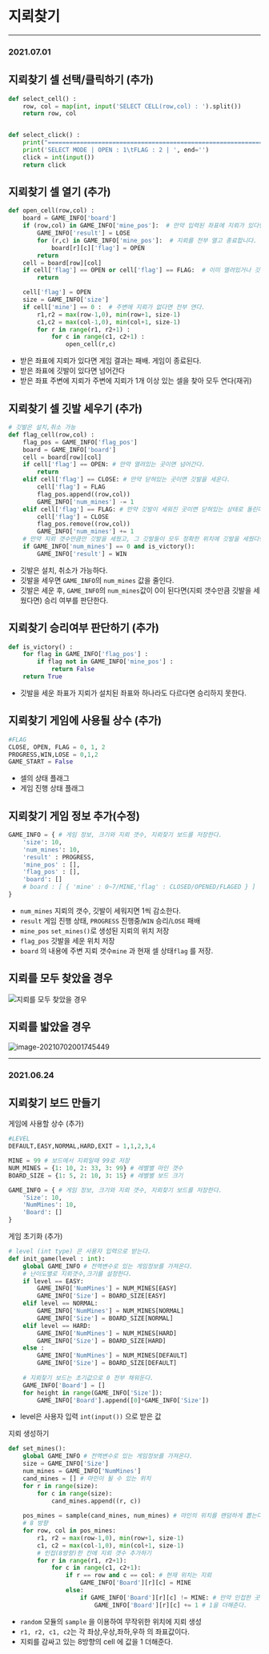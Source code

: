 

# 지뢰찾기

---

### 2021.07.01

## 지뢰찾기 셀 선택/클릭하기 (추가)

``` python
def select_cell() :
    row, col = map(int, input('SELECT CELL(row,col) : ').split())
    return row, col


def select_click() :
    print("==================================================================")
    print('SELECT MODE | OPEN : 1\tFLAG : 2 | ', end='')
    click = int(input())
    return click
```

## 지뢰찾기 셀 열기 (추가)

``` python
def open_cell(row,col) :
    board = GAME_INFO['board']
    if (row,col) in GAME_INFO['mine_pos']:  # 만약 입력된 좌표에 지뢰가 있다면
        GAME_INFO['result'] = LOSE
        for (r,c) in GAME_INFO['mine_pos']:  # 지뢰를 전부 열고 종료합니다.
            board[r][c]['flag'] = OPEN
        return
    cell = board[row][col]
    if cell['flag'] == OPEN or cell['flag'] == FLAG:  # 이미 열려있거나 깃발을 세웠으면 넘어간다.
        return

    cell['flag'] = OPEN
    size = GAME_INFO['size']
    if cell['mine'] == 0 :  # 주변에 지뢰가 없다면 전부 연다.
        r1,r2 = max(row-1,0), min(row+1, size-1)
        c1,c2 = max(col-1,0), min(col+1, size-1)
        for r in range(r1, r2+1) :
            for c in range(c1, c2+1) :
                open_cell(r,c)
```

- 받은 좌표에 지뢰가 있다면 게임 결과는 패배. 게임이 종료된다.
- 받은 좌표에 깃발이 있다면 넘어간다
- 받은 좌표 주변에 지뢰가 주변에 지뢰가 1개 이상 있는 셀을 찾아 모두 연다(재귀)

## 지뢰찾기 셀 깃발 세우기 (추가)

``` python
# 깃발은 설치,취소 가능
def flag_cell(row,col) :
    flag_pos = GAME_INFO['flag_pos']
    board = GAME_INFO['board']
    cell = board[row][col]
    if cell['flag'] == OPEN: # 만약 열려있는 곳이면 넘어간다.
        return
    elif cell['flag'] == CLOSE: # 만약 닫혀있는 곳이면 깃발을 세운다.
        cell['flag'] = FLAG
        flag_pos.append((row,col))
        GAME_INFO['num_mines'] -= 1
    elif cell['flag'] == FLAG: # 만약 깃발이 세워진 곳이면 닫혀있는 상태로 돌린다.
        cell['flag'] = CLOSE
        flag_pos.remove((row,col))
        GAME_INFO['num_mines'] += 1
    # 만약 지뢰 갯수만큼만 깃발을 세웠고, 그 깃발들이 모두 정확한 위치에 깃발을 세웠다면 승리.
    if GAME_INFO['num_mines'] == 0 and is_victory():
        GAME_INFO['result'] = WIN
```

- 깃발은 설치, 취소가 가능하다.
- 깃발을 세우면 `GAME_INFO`의 `num_mines` 값을 줄인다.
- 깃발은 세운 후, `GAME_INFO`의 `num_mines`값이 0이 된다면(지뢰 갯수만큼 깃발을 세웠다면) 승리 여부를 판단한다.

## 지뢰찾기 승리여부 판단하기 (추가)

``` python
def is_victory() :
    for flag in GAME_INFO['flag_pos'] :
        if flag not in GAME_INFO['mine_pos'] :
            return False
    return True
```

- 깃발을 세운 좌표가 지뢰가 설치된 좌표와 하나라도 다르다면 승리하지 못한다.

## 지뢰찾기 게임에 사용될 상수 (추가)

``` python
#FLAG
CLOSE, OPEN, FLAG = 0, 1, 2
PROGRESS,WIN,LOSE = 0,1,2
GAME_START = False
```

- 셀의 상태 플래그
- 게임 진행 상태 플래그

## 지뢰찾기 게임 정보 추가(수정) 

``` python
GAME_INFO = { # 게임 정보, 크기와 지뢰 갯수, 지뢰찾기 보드를 저장한다.
    'size': 10,
    'num_mines': 10,
    'result' : PROGRESS,
    'mine_pos' : [],
    'flag_pos' : [],
    'board': []
    # board : [ { 'mine' : 0~7/MINE,'flag' : CLOSED/OPENED/FLAGED } ]
}
```

- `num_mines` 지뢰의 갯수, 깃발이 세워지면 1씩 감소한다.
- `result` 게임 진행 상태, `PROGRESS` 진행중/`WIN` 승리/`LOSE` 패배
- `mine_pos` `set_mines()`로 생성된 지뢰의 위치 저장
- `flag_pos` 깃발을 세운 위치 저장
- `board` 의 내용에 주변 지뢰 갯수`mine` 과 현재 셀 상태`flag` 를 저장. 

## 지뢰를 모두 찾았을 경우

![지뢰를 모두 찾았을 경우](C:\Users\yanghs\AppData\Roaming\Typora\typora-user-images\image-20210701234148630.png)

## 지뢰를 밟았을 경우

![image-20210702001745449](C:\Users\yanghs\AppData\Roaming\Typora\typora-user-images\image-20210702001745449.png)

---

### 2021.06.24 

## 지뢰찾기 보드 만들기

게임에 사용할 상수 (추가)

```python
#LEVEL
DEFAULT,EASY,NORMAL,HARD,EXIT = 1,1,2,3,4

MINE = 99 # 보드에서 지뢰일때 99로 저장
NUM_MINES = {1: 10, 2: 33, 3: 99} # 레벨별 마인 갯수
BOARD_SIZE = {1: 5, 2: 10, 3: 15} # 레벨별 보드 크기

GAME_INFO = { # 게임 정보, 크기와 지뢰 갯수, 지뢰찾기 보드를 저장한다.
    'Size': 10,
    'NumMines': 10,
    'Board': []
}
```

게임 초기화 (추가)

```python
# level (int type) 은 사용자 입력으로 받는다. 
def init_game(level : int):
    global GAME_INFO # 전역변수로 있는 게임정보를 가져온다.
    # 난이도별로 지뢰갯수,크기를 설정한다.
    if level == EASY:
        GAME_INFO['NumMines'] = NUM_MINES[EASY]
        GAME_INFO['Size'] = BOARD_SIZE[EASY]
    elif level == NORMAL:
        GAME_INFO['NumMines'] = NUM_MINES[NORMAL]
        GAME_INFO['Size'] = BOARD_SIZE[NORMAL]
    elif level == HARD:
        GAME_INFO['NumMines'] = NUM_MINES[HARD]
        GAME_INFO['Size'] = BOARD_SIZE[HARD]
    else :
        GAME_INFO['NumMines'] = NUM_MINES[DEFAULT]
        GAME_INFO['Size'] = BOARD_SIZE[DEFAULT]
    
    # 지뢰찾기 보드는 초기값으로 0 전부 채워둔다.
    GAME_INFO['Board'] = []
    for height in range(GAME_INFO['Size']):
        GAME_INFO['Board'].append([0]*GAME_INFO['Size'])
```

- level은 사용자 입력 `int(input())` 으로 받은 값

지뢰 생성하기

```python
def set_mines():
    global GAME_INFO # 전역변수로 있는 게임정보를 가져온다.
    size = GAME_INFO['Size']
    num_mines = GAME_INFO['NumMines']
    cand_mines = [] # 마인이 될 수 있는 위치
    for r in range(size):
        for c in range(size):
            cand_mines.append((r, c))
            
    pos_mines = sample(cand_mines, num_mines) # 마인의 위치를 랜덤하게 뽑는다.
    # 8 방향
    for row, col in pos_mines:
        r1, r2 = max(row-1,0), min(row+1, size-1)
        c1, c2 = max(col-1,0), min(col+1, size-1)
        # 인접(8방향)한 칸에 지뢰 갯수 추가하기 
        for r in range(r1, r2+1):
            for c in range(c1, c2+1):
                if r == row and c == col: # 현재 위치는 지뢰
                    GAME_INFO['Board'][r][c] = MINE 
                else:
                    if GAME_INFO['Board'][r][c] != MINE: # 만약 인접한 곳이 지뢰가 아니라면
                        GAME_INFO['Board'][r][c] += 1 # 1을 더해준다. 
```

- `random` 모듈의 `sample` 을 이용하여 무작위한 위치에 지뢰 생성
- `r1, r2, c1, c2`는 각 좌상,우상,좌하,우하 의 좌표값이다.
- 지뢰를 감싸고 있는 8방향의 cell 에 값을 1 더해준다.